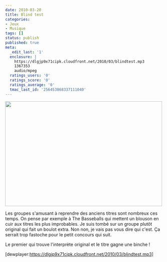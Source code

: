 ```yaml
---
date: 2010-03-20
title: Blind test
categories:
- Jeux
- Musique
tags: []
status: publish
published: true
meta:
  _edit_last: '1'
  enclosure: |
    https://dlgjp9x71cipk.cloudfront.net/2010/03/blindtest.mp3
    1367353
    audio/mpeg
  ratings_users: '0'
  ratings_score: '0'
  ratings_average: '0'
  tmac_last_id: '256453868337111040'
---
```

<img class="alignnone size-full wp-image-1545" title="4435350087_b882dcde30" src="https://dlgjp9x71cipk.cloudfront.net/2010/03/4435350087_b882dcde30.jpg" alt="" width="500" height="333" />

Les groupes s'amusant à reprendre des anciens titres sont nombreux ces temps. On pense par exemple à The Basseballs qui mettent un blouson en cuir aux titres les plus improbables.
Je suis tombé sur un groupe plutôt original qui fait un boulot extra. Non non, je vais pas vous dire qui c'est. Ça serrait trop fastoche pour le petit concours qui suit.

Le premier qui trouve l'interprète original et le titre gagne une binche !

[dewplayer:https://dlgjp9x71cipk.cloudfront.net/2010/03/blindtest.mp3]
